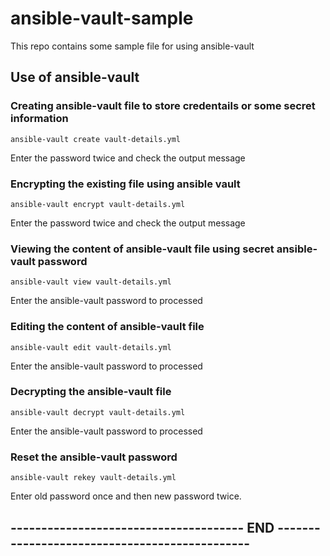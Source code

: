 # ansible-vault-sample
This repo contains some sample file for using ansible-vault
## Use of ansible-vault
### Creating ansible-vault file to store credentails or some secret information
```
ansible-vault create vault-details.yml
```
Enter the password twice and check the output message

### Encrypting the existing file using ansible vault
```
ansible-vault encrypt vault-details.yml
```
Enter the password twice and check the output message

### Viewing the content of ansible-vault file using secret ansible-vault password
```
ansible-vault view vault-details.yml
```
Enter the ansible-vault password to processed
### Editing the content of ansible-vault file
```
ansible-vault edit vault-details.yml
```
Enter the ansible-vault password to processed

### Decrypting the ansible-vault file
```
ansible-vault decrypt vault-details.yml
```
Enter the ansible-vault password to processed

### Reset the ansible-vault password
```
ansible-vault rekey vault-details.yml
```
Enter old password once and then new password twice.

## -------------------------------------- END ----------------------------------------------
